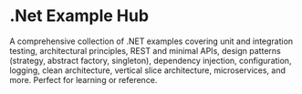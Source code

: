 # .Net Example Hub
A comprehensive collection of .NET examples covering unit and integration testing, architectural principles, REST and minimal APIs, design patterns (strategy, abstract factory, singleton), dependency injection, configuration, logging, clean architecture, vertical slice architecture, microservices, and more. Perfect for learning or reference.
